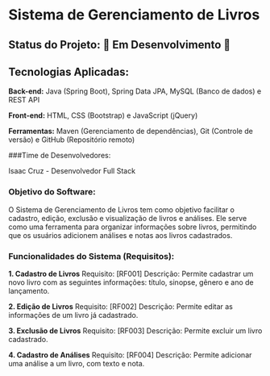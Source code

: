 # Sistema de Gerenciamento de Livros
## Status do Projeto: 🚧 Em Desenvolvimento 🚧

## Tecnologias Aplicadas:
**Back-end:** Java (Spring Boot), Spring Data JPA, MySQL (Banco de dados) e REST API

**Front-end:** HTML, CSS (Bootstrap) e JavaScript (jQuery)

**Ferramentas:** Maven (Gerenciamento de dependências), Git (Controle de versão) e GitHub (Repositório remoto)

###Time de Desenvolvedores:

Isaac Cruz - Desenvolvedor Full Stack



### Objetivo do Software:

O Sistema de Gerenciamento de Livros tem como objetivo facilitar o cadastro, edição, exclusão e visualização de livros e análises. Ele serve como uma ferramenta para organizar informações sobre livros, permitindo que os usuários adicionem análises e notas aos livros cadastrados.

### Funcionalidades do Sistema (Requisitos):

**1. Cadastro de Livros**
Requisito: [RF001]
Descrição: Permite cadastrar um novo livro com as seguintes informações: título, sinopse, gênero e ano de lançamento.


**2. Edição de Livros**
Requisito: [RF002]
Descrição: Permite editar as informações de um livro já cadastrado.


**3. Exclusão de Livros**
Requisito: [RF003]
Descrição: Permite excluir um livro cadastrado.


**4. Cadastro de Análises**
Requisito: [RF004]
Descrição: Permite adicionar uma análise a um livro, com texto e nota.
